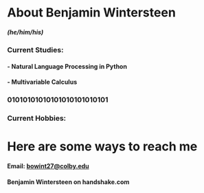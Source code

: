 # About Benjamin Wintersteen
##### (he/him/his)
### Current Studies:
#### - Natural Language Processing in Python
#### - Multivariable Calculus
### 01010101010101010101010101
### Current Hobbies:


# Here are some ways to reach me

#### Email: bowint27@colby.edu
#### Benjamin Wintersteen on handshake.com


<!--
**benjamin-wintersteen/benjamin-wintersteen** is a ✨ _special_ ✨ repository because its `README.md` (this file) appears on your GitHub profile.

Here are some ideas to get you started:

- 🔭 I’m currently working on ...
- 🌱 I’m currently learning ...
- 👯 I’m looking to collaborate on ...
- 🤔 I’m looking for help with ...
- 💬 Ask me about ...
- 📫 How to reach me: ...
- 😄 Pronouns: ...
- ⚡ Fun fact: ...
-->
